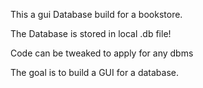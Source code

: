 This a gui Database build for a bookstore.

The Database is stored in local .db file!

Code can be tweaked to apply for any dbms

The goal is to build a GUI for a database.

